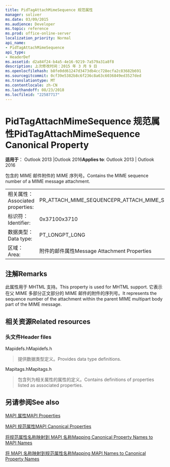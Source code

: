 ```yaml
---
title: PidTagAttachMimeSequence 规范属性
manager: soliver
ms.date: 03/09/2015
ms.audience: Developer
ms.topic: reference
ms.prod: office-online-server
localization_priority: Normal
api_name:
- PidTagAttachMimeSequence
api_type:
- HeaderDef
ms.assetid: d2a84f24-b4a5-4e16-9219-7a579a31a8f8
description: 上次修改时间：2015 年 3 月 9 日
ms.openlocfilehash: b8fe0dd61247d3473db4cc728ecfa2c83682b691
ms.sourcegitcommit: 0cf39e5382b8c6f236c8a63c6036849ed3527ded
ms.translationtype: MT
ms.contentlocale: zh-CN
ms.lasthandoff: 08/23/2018
ms.locfileid: "22587717"
---
```

# <a name="pidtagattachmimesequence-canonical-property"></a><span data-ttu-id="4535f-103">PidTagAttachMimeSequence 规范属性</span><span class="sxs-lookup"><span data-stu-id="4535f-103">PidTagAttachMimeSequence Canonical Property</span></span>

  
  
<span data-ttu-id="4535f-104">**适用于**： Outlook 2013 |Outlook 2016</span><span class="sxs-lookup"><span data-stu-id="4535f-104">**Applies to**: Outlook 2013 | Outlook 2016</span></span> 
  
<span data-ttu-id="4535f-105">包含的 MIME 邮件附件的 MIME 序列号。</span><span class="sxs-lookup"><span data-stu-id="4535f-105">Contains the MIME sequence number of a MIME message attachment.</span></span>
  
|||
|:-----|:-----|
|<span data-ttu-id="4535f-106">相关属性：</span><span class="sxs-lookup"><span data-stu-id="4535f-106">Associated properties:</span></span>  <br/> |<span data-ttu-id="4535f-107">PR_ATTACH_MIME_SEQUENCE</span><span class="sxs-lookup"><span data-stu-id="4535f-107">PR_ATTACH_MIME_SEQUENCE</span></span>  <br/> |
|<span data-ttu-id="4535f-108">标识符：</span><span class="sxs-lookup"><span data-stu-id="4535f-108">Identifier:</span></span>  <br/> |<span data-ttu-id="4535f-109">0x3710</span><span class="sxs-lookup"><span data-stu-id="4535f-109">0x3710</span></span>  <br/> |
|<span data-ttu-id="4535f-110">数据类型：</span><span class="sxs-lookup"><span data-stu-id="4535f-110">Data type:</span></span>  <br/> |<span data-ttu-id="4535f-111">PT_LONG</span><span class="sxs-lookup"><span data-stu-id="4535f-111">PT_LONG</span></span>  <br/> |
|<span data-ttu-id="4535f-112">区域：</span><span class="sxs-lookup"><span data-stu-id="4535f-112">Area:</span></span>  <br/> |<span data-ttu-id="4535f-113">附件的邮件属性</span><span class="sxs-lookup"><span data-stu-id="4535f-113">Message Attachment Properties</span></span>  <br/> |
   
## <a name="remarks"></a><span data-ttu-id="4535f-114">注解</span><span class="sxs-lookup"><span data-stu-id="4535f-114">Remarks</span></span>

<span data-ttu-id="4535f-115">此属性用于 MHTML 支持。</span><span class="sxs-lookup"><span data-stu-id="4535f-115">This property is used for MHTML support.</span></span> <span data-ttu-id="4535f-116">它表示在父 MIME 多部分正文部分的 MIME 邮件的附件的序列号。</span><span class="sxs-lookup"><span data-stu-id="4535f-116">It represents the sequence number of the attachment within the parent MIME multipart body part of the MIME message.</span></span>
  
## <a name="related-resources"></a><span data-ttu-id="4535f-117">相关资源</span><span class="sxs-lookup"><span data-stu-id="4535f-117">Related resources</span></span>

### <a name="header-files"></a><span data-ttu-id="4535f-118">头文件</span><span class="sxs-lookup"><span data-stu-id="4535f-118">Header files</span></span>

<span data-ttu-id="4535f-119">Mapidefs.h</span><span class="sxs-lookup"><span data-stu-id="4535f-119">Mapidefs.h</span></span>
  
> <span data-ttu-id="4535f-120">提供数据类型定义。</span><span class="sxs-lookup"><span data-stu-id="4535f-120">Provides data type definitions.</span></span>
    
<span data-ttu-id="4535f-121">Mapitags.h</span><span class="sxs-lookup"><span data-stu-id="4535f-121">Mapitags.h</span></span>
  
> <span data-ttu-id="4535f-122">包含列为相关属性的属性的定义。</span><span class="sxs-lookup"><span data-stu-id="4535f-122">Contains definitions of properties listed as associated properties.</span></span>
    
## <a name="see-also"></a><span data-ttu-id="4535f-123">另请参阅</span><span class="sxs-lookup"><span data-stu-id="4535f-123">See also</span></span>



[<span data-ttu-id="4535f-124">MAPI 属性</span><span class="sxs-lookup"><span data-stu-id="4535f-124">MAPI Properties</span></span>](mapi-properties.md)
  
[<span data-ttu-id="4535f-125">MAPI 规范属性</span><span class="sxs-lookup"><span data-stu-id="4535f-125">MAPI Canonical Properties</span></span>](mapi-canonical-properties.md)
  
[<span data-ttu-id="4535f-126">将规范属性名称映射到 MAPI 名称</span><span class="sxs-lookup"><span data-stu-id="4535f-126">Mapping Canonical Property Names to MAPI Names</span></span>](mapping-canonical-property-names-to-mapi-names.md)
  
[<span data-ttu-id="4535f-127">将 MAPI 名称映射到规范属性名称</span><span class="sxs-lookup"><span data-stu-id="4535f-127">Mapping MAPI Names to Canonical Property Names</span></span>](mapping-mapi-names-to-canonical-property-names.md)

